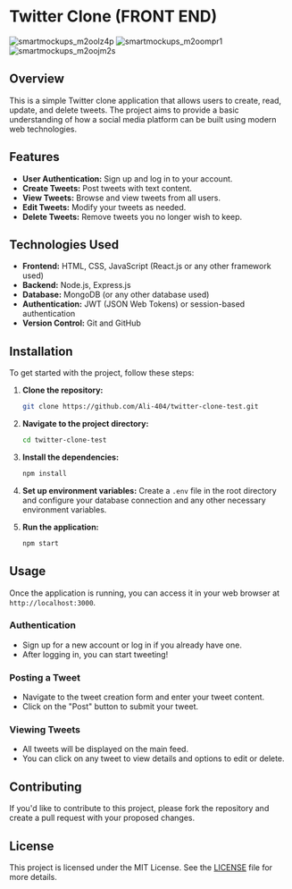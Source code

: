 # Twitter Clone (FRONT END)
![smartmockups_m2oolz4p](https://github.com/user-attachments/assets/fa8ea0fe-04d4-43cf-899c-550941690734)
![smartmockups_m2oompr1](https://github.com/user-attachments/assets/a24e630b-f1f1-4a96-9ef6-4d077a846435)
![smartmockups_m2oojm2s](https://github.com/user-attachments/assets/926f2b0a-6ed1-47be-8b02-b2c30ff18165)
## Overview

This is a simple Twitter clone application that allows users to create, read, update, and delete tweets. The project aims to provide a basic understanding of how a social media platform can be built using modern web technologies.

## Features

- **User Authentication:** Sign up and log in to your account.
- **Create Tweets:** Post tweets with text content.
- **View Tweets:** Browse and view tweets from all users.
- **Edit Tweets:** Modify your tweets as needed.
- **Delete Tweets:** Remove tweets you no longer wish to keep.


## Technologies Used

- **Frontend:** HTML, CSS, JavaScript (React.js or any other framework used)
- **Backend:** Node.js, Express.js
- **Database:** MongoDB (or any other database used)
- **Authentication:** JWT (JSON Web Tokens) or session-based authentication
- **Version Control:** Git and GitHub

## Installation

To get started with the project, follow these steps:

1. **Clone the repository:**
   ```bash
   git clone https://github.com/Ali-404/twitter-clone-test.git
   ```

2. **Navigate to the project directory:**
   ```bash
   cd twitter-clone-test
   ```

3. **Install the dependencies:**
   ```bash
   npm install
   ```

4. **Set up environment variables:** Create a `.env` file in the root directory and configure your database connection and any other necessary environment variables.

5. **Run the application:**
   ```bash
   npm start
   ```

## Usage

Once the application is running, you can access it in your web browser at `http://localhost:3000`. 

### Authentication

- Sign up for a new account or log in if you already have one.
- After logging in, you can start tweeting!

### Posting a Tweet

- Navigate to the tweet creation form and enter your tweet content.
- Click on the "Post" button to submit your tweet.

### Viewing Tweets

- All tweets will be displayed on the main feed.
- You can click on any tweet to view details and options to edit or delete.

## Contributing

If you'd like to contribute to this project, please fork the repository and create a pull request with your proposed changes.

## License

This project is licensed under the MIT License. See the [LICENSE](LICENSE) file for more details.
